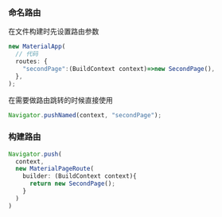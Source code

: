 ### 命名路由

在文件构建时先设置路由参数

```js
new MaterialApp(
  // 代码
  routes: {
    "secondPage":(BuildContext context)=>new SecondPage(),
  },
);
```
在需要做路由跳转的时候直接使用

```js
Navigator.pushNamed(context, "secondPage");
```

### 构建路由

```js
Navigator.push(
  context, 
  new MaterialPageRoute(
    builder: (BuildContext context){
      return new SecondPage();
    }
  )
)
```